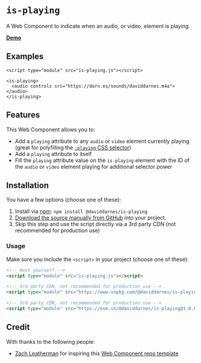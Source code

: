 # `is-playing`

A Web Component to indicate when an audio, or video, element is playing.

**[Demo](https://daviddarnes.github.io/is-playing/demo.html)**

## Examples

```
<script type="module" src="is-playing.js"></script>

<is-playing>
  <audio controls src="https://darn.es/sounds/daviddarnes.m4a"></audio>
</is-playing>
```

## Features

This Web Component allows you to:

- Add a `playing` attribute to any `audio` or `video` element currently playing (great for polyfilling the [`:playing` CSS selector](https://developer.mozilla.org/en-US/docs/Web/CSS/:playing))
- Add a `playing` attribute to itself
- Fill the `playing` attribute value on the `is-playing` element with the ID of the `audio` or `video` element playing for additional selector power

## Installation

You have a few options (choose one of these):

1. Install via [npm](https://www.npmjs.com/package/@daviddarnes/is-playing): `npm install @daviddarnes/is-playing`
1. [Download the source manually from GitHub](https://github.com/daviddarnes/is-playing/releases) into your project.
1. Skip this step and use the script directly via a 3rd party CDN (not recommended for production use)

### Usage

Make sure you include the `<script>` in your project (choose one of these):

```html
<!-- Host yourself -->
<script type="module" src="is-playing.js"></script>
```

```html
<!-- 3rd party CDN, not recommended for production use -->
<script type="module" src="https://www.unpkg.com/@daviddarnes/is-playing@1.0.0/is-playing.js"></script>
```

```html
<!-- 3rd party CDN, not recommended for production use -->
<script type="module" src="https://esm.sh/@daviddarnes/is-playing@1.0.0"></script>
```

## Credit

With thanks to the following people:

- [Zach Leatherman](https://zachleat.com) for inspiring this [Web Component repo template](https://github.com/daviddarnes/component-template)
